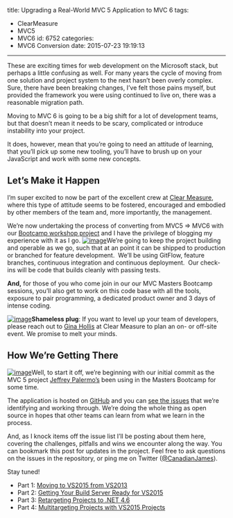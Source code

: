 title: Upgrading a Real-World MVC 5 Application to MVC 6
tags:
  - ClearMeasure
  - MVC5
  - MVC6
id: 6752
categories:
  - MVC6 Conversion
date: 2015-07-23 19:19:13
---

These are exciting times for web development on the Microsoft stack, but perhaps a little confusing as well. For many years the cycle of moving from one solution and project system to the next hasn’t been overly complex. Sure, there have been breaking changes, I’ve felt those pains myself, but provided the framework you were using continued to live on, there was a reasonable migration path.

Moving to MVC 6 is going to be a big shift for a lot of development teams, but that doesn’t mean it needs to be scary, complicated or introduce instability into your project.

It does, however, mean that you’re going to need an attitude of learning, that you’ll pick up some new tooling, you’ll have to brush up on your JavaScript and work with some new concepts.

## Let’s Make it Happen

I’m super excited to now be part of the excellent crew at [Clear Measure](http://clear-measure.com/), where this type of attitude seems to be fostered, encouraged and embodied by other members of the team and, more importantly, the management.

We’re now undertaking the process of converting from MVC5 =&gt; MVC6 with our [Bootcamp workshop project](https://github.com/ClearMeasureLabs/ClearMeasureBootcamp) and I have the privilege of blogging my experience with it as I go. [![image](https://jcblogimages.blob.core.windows.net/img/2015/07/image_thumb2.png "image")](https://jcblogimages.blob.core.windows.net/img/2015/07/image7.png)We’re going to keep the project building and operable as we go, such that at an point it can be shipped to production or branched for feature development.&nbsp; We’ll be using GitFlow, feature branches, continuous integration and continuous deployment.&nbsp; Our check-ins will be code that builds cleanly with passing tests.

**And,** for those of you who come join in our our MVC Masters Bootcamp sessions, you’ll also get to work on this code base with all the tools, exposure to pair programming, a dedicated product owner and 3 days of intense coding.

[![image](https://jcblogimages.blob.core.windows.net/img/2015/07/image8.png "image")](http://clear-measure.com/)**Shameless plug**: If you want to level up your team of developers, please reach out to [Gina Hollis](mailto:gina@clear-measure.com??Subject=MVC%20Masters%20Bootcamp) at Clear Measure to plan an on- or off-site event. We promise to melt your minds.

## How We’re Getting There

[![image](https://jcblogimages.blob.core.windows.net/img/2015/07/image_thumb3.png "image")](https://jcblogimages.blob.core.windows.net/img/2015/07/image9.png)Well, to start it off, we’re beginning with our initial commit as the MVC 5 project [Jeffrey Palermo’s](https://twitter.com/jeffreypalermo) been using in the Masters Bootcamp for some time.

The application is hosted on [GitHub](https://github.com/ClearMeasureLabs/ClearMeasureBootcamp) and you can [see the issues](https://github.com/ClearMeasureLabs/ClearMeasureBootcamp/issues/) that we’re identifying and working through. We’re doing the whole thing as open source in hopes that other teams can learn from what we learn in the process.

And, as I knock items off the issue list I’ll be posting about them here, covering the challenges, pitfalls and wins we encounter along the way. You can bookmark this post for updates in the project. Feel free to ask questions on the issues in the repository, or ping me on Twitter ([@CanadianJames](https://twitter.com/CanadianJames/)).

Stay tuned!

*   Part 1: [Moving to VS2015 from VS2013](http://jameschambers.com/2015/07/moving-to-vs-2015-from-vs-2013/)
*   Part 2: [Getting Your Build Server Ready for VS2015](http://jameschambers.com/2015/07/getting-your-build-server-ready-for-vs-2015/)
*   Part 3: [Retargeting Projects to .NET 4.6](http://jameschambers.com/2015/07/upgrading-projects-to-net-4-6/)
*   Part 4: [Multitargeting Projects with VS2015 Projects](http://jameschambers.com/2015/08/converting-net-4-6-projects-to-the-vs-2015-project-system/)